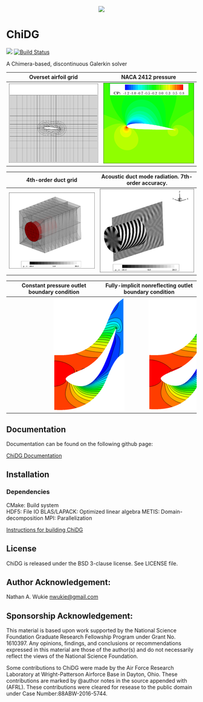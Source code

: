 
<p align="center">
    <img src=/doc/figures/chidg_logo_small.png?raw=true />
</p>

# ChiDG

[![][license img]][license]
[![Build Status](https://travis-ci.org/nwukie/ChiDG.svg?branch=master)](https://travis-ci.org/nwukie/ChiDG)

A Chimera-based, discontinuous Galerkin solver


Overset airfoil grid                              |  NACA 2412 pressure
:------------------------------------------------:|:------------------------------------------------------:
![](doc/figures/naca2412_A4p0_straight_grid.png)  |     ![](doc/figures/naca2412_M0p2_A4p0_cpcontour_P3.png)



4th-order duct grid                               |  Acoustic duct mode radiation. 7th-order accuracy.
:------------------------------------------------:|:------------------------------------------------------:
![](doc/figures/munt_duct_grid.png)               |     ![](doc/figures/mode91_3dview.png)  



Constant pressure outlet boundary condition       |  Fully-implicit nonreflecting outlet boundary condition
:------------------------------------------------:|:-------------------------------------------------------:
<img src="doc/figures/aachen_turbine_reflectingbc.png" hspace="118pt"/> |   <img src="doc/figures/aachen_turbine_nonreflectingbc.png" hspace="118pt"/>





## Documentation

Documentation can be found on the following github page:

[ChiDG Documentation](https://nwukie.github.io/ChiDG/ )











## Installation

### Dependencies

CMake: Build system  
HDF5: File IO
BLAS/LAPACK: Optimized linear algebra
METIS: Domain-decomposition
MPI: Parallelization

[Instructions for building ChiDG](http://nwukie.github.io/ChiDG/getting_started/getting_started.html#build-from-source )





## License
ChiDG is released under the BSD 3-clause license. See LICENSE file.



## Author Acknowledgement:
Nathan A. Wukie   <nwukie@gmail.com>



## Sponsorship Acknowledgement:
This material is based upon work supported by the National Science Foundation Graduate 
Research Fellowship Program under Grant No. 1610397. Any opinions, findings, and 
conclusions or recommendations expressed in this material are those of the author(s) 
and do not necessarily reflect the views of the National Science Foundation.


Some contributions to ChiDG were made by the Air Force Research Laboratory at Wright-Patterson Airforce 
Base in Dayton, Ohio. These contributions are marked by @author notes in the source appended with (AFRL).
These contributions were cleared for resease to the public domain under Case Number:88ABW-2016-5744.









[license]:LICENSE
[license img]:https://img.shields.io/badge/license-BSD%203--clause-blue.svg























































